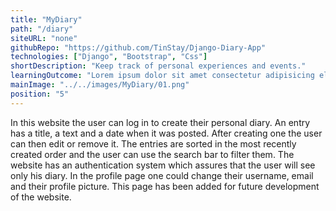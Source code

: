 ```yaml
---
title: "MyDiary"
path: "/diary"
siteURL: "none"
githubRepo: "https://github.com/TinStay/Django-Diary-App"
technologies: ["Django", "Bootstrap", "Css"]
shortDescription: "Keep track of personal experiences and events."
learningOutcome: "Lorem ipsum dolor sit amet consectetur adipisicing elit. Ab mollitia dolores non obcaecati soluta fuga error iure perferendis reprehenderit quod."
mainImage: "../../images/MyDiary/01.png"
position: "5"
---
```

In this website the user can log in to create their personal diary. An entry has a title, a text and a date when it was posted. After creating one the user can then edit or remove it. The entries are sorted in the most recently created order and the user can use the search bar to filter them. The website has an authentication system which assures that the user will see only his diary. In the profile page one could change their username, email and their profile picture. This page has been added for future development of the website.